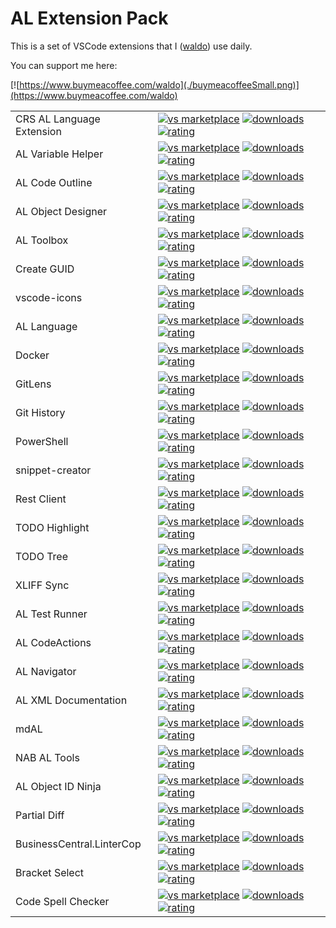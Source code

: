 # AL Extension Pack
This is a set of VSCode extensions that I ([waldo](http://www.waldo.be)) use daily.

You can support me here:

[![https://www.buymeacoffee.com/waldo](./buymeacoffeeSmall.png)](https://www.buymeacoffee.com/waldo)


|              |         |
|--------------|---------|
| CRS AL Language Extension | [![vs marketplace](https://img.shields.io/vscode-marketplace/v/waldo.crs-al-language-extension.svg?label=vs%20marketplace)](https://marketplace.visualstudio.com/items?itemName=waldo.crs-al-language-extension) [![downloads](https://img.shields.io/vscode-marketplace/d/waldo.crs-al-language-extension.svg)](https://marketplace.visualstudio.com/items?itemName=waldo.crs-al-language-extension) [![rating](https://img.shields.io/vscode-marketplace/r/waldo.crs-al-language-extension.svg)](https://marketplace.visualstudio.com/items?itemName=waldo.crs-al-language-extension) |
| AL Variable Helper        | [![vs marketplace](https://img.shields.io/vscode-marketplace/v/rasmus.al-var-helper.svg?label=vs%20marketplace)](https://marketplace.visualstudio.com/items?itemName=rasmus.al-var-helper) [![downloads](https://img.shields.io/vscode-marketplace/d/rasmus.al-var-helper.svg)](https://marketplace.visualstudio.com/items?itemName=rasmus.al-var-helper) [![rating](https://img.shields.io/vscode-marketplace/r/rasmus.al-var-helper.svg)](https://marketplace.visualstudio.com/items?itemName=rasmus.al-var-helper) |
| AL Code Outline           | [![vs marketplace](https://img.shields.io/vscode-marketplace/v/andrzejzwierzchowski.al-code-outline.svg?label=vs%20marketplace)](https://marketplace.visualstudio.com/items?itemName=andrzejzwierzchowski.al-code-outline) [![downloads](https://img.shields.io/vscode-marketplace/d/andrzejzwierzchowski.al-code-outline.svg)](https://marketplace.visualstudio.com/items?itemName=andrzejzwierzchowski.al-code-outline) [![rating](https://img.shields.io/vscode-marketplace/r/andrzejzwierzchowski.al-code-outline.svg)](https://marketplace.visualstudio.com/items?itemName=andrzejzwierzchowski.al-code-outline) |
| AL Object Designer        | [![vs marketplace](https://img.shields.io/vscode-marketplace/v/martonsagi.al-object-designer.svg?label=vs%20marketplace)](https://marketplace.visualstudio.com/items?itemName=martonsagi.al-object-designer) [![downloads](https://img.shields.io/vscode-marketplace/d/martonsagi.al-object-designer.svg)](https://marketplace.visualstudio.com/items?itemName=martonsagi.al-object-designer) [![rating](https://img.shields.io/vscode-marketplace/r/martonsagi.al-object-designer.svg)](https://marketplace.visualstudio.com/items?itemName=martonsagi.al-object-designer) |
| AL Toolbox                | [![vs marketplace](https://img.shields.io/vscode-marketplace/v/bartpermentier.al-toolbox.svg?label=vs%20marketplace)](https://marketplace.visualstudio.com/items?itemName=bartpermentier.al-toolbox) [![downloads](https://img.shields.io/vscode-marketplace/d/bartpermentier.al-toolbox.svg)](https://marketplace.visualstudio.com/items?itemName=bartpermentier.al-toolbox) [![rating](https://img.shields.io/vscode-marketplace/r/bartpermentier.al-toolbox.svg)](https://marketplace.visualstudio.com/items?itemName=bartpermentier.al-toolbox.al) |
| Create GUID               | [![vs marketplace](https://img.shields.io/vscode-marketplace/v/nwallace.createguid.svg?label=vs%20marketplace)](https://marketplace.visualstudio.com/items?itemName=nwallace.createguid) [![downloads](https://img.shields.io/vscode-marketplace/d/nwallace.createguid.svg)](https://marketplace.visualstudio.com/items?itemName=nwallace.createguid) [![rating](https://img.shields.io/vscode-marketplace/r/nwallace.createguid.svg)](https://marketplace.visualstudio.com/items?itemName=nwallace.createguid) |
| vscode-icons              | [![vs marketplace](https://img.shields.io/vscode-marketplace/v/vscode-icons-team.vscode-icons.svg?label=vs%20marketplace)](https://marketplace.visualstudio.com/items?itemName=vscode-icons-team.vscode-icons) [![downloads](https://img.shields.io/vscode-marketplace/d/vscode-icons-team.vscode-icons.svg)](https://marketplace.visualstudio.com/items?itemName=vscode-icons-team.vscode-icons) [![rating](https://img.shields.io/vscode-marketplace/r/vscode-icons-team.vscode-icons.svg)](https://marketplace.visualstudio.com/items?itemName=vscode-icons-team.vscode-icons) |
| AL Language               | [![vs marketplace](https://img.shields.io/vscode-marketplace/v/ms-dynamics-smb.al.svg?label=vs%20marketplace)](https://marketplace.visualstudio.com/items?itemName=ms-dynamics-smb.al) [![downloads](https://img.shields.io/vscode-marketplace/d/ms-dynamics-smb.al.svg)](https://marketplace.visualstudio.com/items?itemName=ms-dynamics-smb.al) [![rating](https://img.shields.io/vscode-marketplace/r/ms-dynamics-smb.al.svg)](https://marketplace.visualstudio.com/items?itemName=ms-dynamics-smb.al) |
| Docker                    | [![vs marketplace](https://img.shields.io/vscode-marketplace/v/ms-azuretools.vscode-docker.svg?label=vs%20marketplace)](https://marketplace.visualstudio.com/items?itemName=ms-azuretools.vscode-docker) [![downloads](https://img.shields.io/vscode-marketplace/d/ms-azuretools.vscode-docker.svg)](https://marketplace.visualstudio.com/items?itemName=ms-azuretools.vscode-docker) [![rating](https://img.shields.io/vscode-marketplace/r/ms-azuretools.vscode-docker.svg)](https://marketplace.visualstudio.com/items?itemName=ms-azuretools.vscode-docker) |
| GitLens                   | [![vs marketplace](https://img.shields.io/vscode-marketplace/v/eamodio.gitlens.svg?label=vs%20marketplace)](https://marketplace.visualstudio.com/items?itemName=eamodio.gitlens) [![downloads](https://img.shields.io/vscode-marketplace/d/eamodio.gitlens.svg)](https://marketplace.visualstudio.com/items?itemName=eamodio.gitlens) [![rating](https://img.shields.io/vscode-marketplace/r/eamodio.gitlens.svg)](https://marketplace.visualstudio.com/items?itemName=eamodio.gitlens) |
| Git History               | [![vs marketplace](https://img.shields.io/vscode-marketplace/v/donjayamanne.githistory.svg?label=vs%20marketplace)](https://marketplace.visualstudio.com/items?itemName=donjayamanne.githistory) [![downloads](https://img.shields.io/vscode-marketplace/d/donjayamanne.githistory.svg)](https://marketplace.visualstudio.com/items?itemName=donjayamanne.githistory) [![rating](https://img.shields.io/vscode-marketplace/r/donjayamanne.githistory.svg)](https://marketplace.visualstudio.com/items?itemName=donjayamanne.githistory) |
| PowerShell                | [![vs marketplace](https://img.shields.io/vscode-marketplace/v/ms-vscode.powershell.svg?label=vs%20marketplace)](https://marketplace.visualstudio.com/items?itemName=ms-vscode.powershell) [![downloads](https://img.shields.io/vscode-marketplace/d/ms-vscode.powershell.svg)](https://marketplace.visualstudio.com/items?itemName=ms-vscode.powershell) [![rating](https://img.shields.io/vscode-marketplace/r/ms-vscode.powershell.svg)](https://marketplace.visualstudio.com/items?itemName=ms-vscode.powershell) |
| snippet-creator           | [![vs marketplace](https://img.shields.io/vscode-marketplace/v/nikitakunevich.snippet-creator.svg?label=vs%20marketplace)](https://marketplace.visualstudio.com/items?itemName=nikitakunevich.snippet-creator) [![downloads](https://img.shields.io/vscode-marketplace/d/nikitakunevich.snippet-creator.svg)](https://marketplace.visualstudio.com/items?itemName=nikitakunevich.snippet-creator) [![rating](https://img.shields.io/vscode-marketplace/r/nikitakunevich.snippet-creator.svg)](https://marketplace.visualstudio.com/items?itemName=nikitakunevich.snippet-creator) |
| Rest Client               | [![vs marketplace](https://img.shields.io/vscode-marketplace/v/humao.rest-client.svg?label=vs%20marketplace)](https://marketplace.visualstudio.com/items?itemName=humao.rest-client) [![downloads](https://img.shields.io/vscode-marketplace/d/humao.rest-client.svg)](https://marketplace.visualstudio.com/items?itemName=humao.rest-client) [![rating](https://img.shields.io/vscode-marketplace/r/humao.rest-client.svg)](https://marketplace.visualstudio.com/items?itemName=humao.rest-client) |
| TODO Highlight            | [![vs marketplace](https://img.shields.io/vscode-marketplace/v/wayou.vscode-todo-highlight.svg?label=vs%20marketplace)](https://marketplace.visualstudio.com/items?itemName=wayou.vscode-todo-highlight) [![downloads](https://img.shields.io/vscode-marketplace/d/wayou.vscode-todo-highlight.svg)](https://marketplace.visualstudio.com/items?itemName=wayou.vscode-todo-highlight) [![rating](https://img.shields.io/vscode-marketplace/r/wayou.vscode-todo-highlight.svg)](https://marketplace.visualstudio.com/items?itemName=wayou.vscode-todo-highlight) |
| TODO Tree                 | [![vs marketplace](https://img.shields.io/vscode-marketplace/v/Gruntfuggly.todo-tree.svg?label=vs%20marketplace)](https://marketplace.visualstudio.com/items?itemName=Gruntfuggly.todo-tree) [![downloads](https://img.shields.io/vscode-marketplace/d/Gruntfuggly.todo-tree.svg)](https://marketplace.visualstudio.com/items?itemName=Gruntfuggly.todo-tree) [![rating](https://img.shields.io/vscode-marketplace/r/Gruntfuggly.todo-tree.svg)](https://marketplace.visualstudio.com/items?itemName=Gruntfuggly.todo-tree) |
| XLIFF Sync                | [![vs marketplace](https://img.shields.io/vscode-marketplace/v/rvanbekkum.xliff-sync.svg?label=vs%20marketplace)](https://marketplace.visualstudio.com/items?itemName=rvanbekkum.xliff-sync) [![downloads](https://img.shields.io/vscode-marketplace/d/rvanbekkum.xliff-sync.svg)](https://marketplace.visualstudio.com/items?itemName=rvanbekkum.xliff-sync) [![rating](https://img.shields.io/vscode-marketplace/r/rvanbekkum.xliff-sync.svg)](https://marketplace.visualstudio.com/items?itemName=rvanbekkum.xliff-sync) |
| AL Test Runner            | [![vs marketplace](https://img.shields.io/vscode-marketplace/v/jamespearson.al-test-runner?label=vs%20marketplace)](https://marketplace.visualstudio.com/items?itemName=jamespearson.al-test-runner) [![downloads](https://img.shields.io/vscode-marketplace/d/jamespearson.al-test-runner)](https://marketplace.visualstudio.com/items?itemName=jamespearson.al-test-runner) [![rating](https://img.shields.io/vscode-marketplace/r/jamespearson.al-test-runner)](https://marketplace.visualstudio.com/items?itemName=jamespearson.al-test-runner) |
| AL CodeActions            | [![vs marketplace](https://img.shields.io/vscode-marketplace/v/davidfeldhoff.al-codeactions?label=vs%20marketplace)](https://marketplace.visualstudio.com/items?itemName=davidfeldhoff.al-codeactions) [![downloads](https://img.shields.io/vscode-marketplace/d/davidfeldhoff.al-codeactions)](https://marketplace.visualstudio.com/items?itemName=davidfeldhoff.al-codeactions) [![rating](https://img.shields.io/vscode-marketplace/r/davidfeldhoff.al-codeactions)](https://marketplace.visualstudio.com/items?itemName=davidfeldhoff.al-codeactions) |
| AL Navigator              | [![vs marketplace](https://img.shields.io/vscode-marketplace/v/wbrakowski.al-navigator?label=vs%20marketplace)](https://marketplace.visualstudio.com/items?itemName=wbrakowski.al-navigator) [![downloads](https://img.shields.io/vscode-marketplace/d/wbrakowski.al-navigator)](https://marketplace.visualstudio.com/items?itemName=wbrakowski.al-navigator) [![rating](https://img.shields.io/vscode-marketplace/r/wbrakowski.al-navigator)](https://marketplace.visualstudio.com/items?itemName=wbrakowski.al-navigator) |
| AL XML Documentation      | [![vs marketplace](https://img.shields.io/vscode-marketplace/v/365businessdevelopment.bdev-al-xml-doc?label=vs%20marketplace)](https://marketplace.visualstudio.com/items?itemName=365businessdevelopment.bdev-al-xml-doc) [![downloads](https://img.shields.io/vscode-marketplace/d/365businessdevelopment.bdev-al-xml-doc)](https://marketplace.visualstudio.com/items?itemName=365businessdevelopment.bdev-al-xml-doc) [![rating](https://img.shields.io/vscode-marketplace/r/365businessdevelopment.bdev-al-xml-doc)](https://marketplace.visualstudio.com/items?itemName=365businessdevelopment.bdev-al-xml-doc) |
| mdAL                      | [![vs marketplace](https://img.shields.io/vscode-marketplace/v/joneug.mdal?label=vs%20marketplace)](https://marketplace.visualstudio.com/items?itemName=joneug.mdal) [![downloads](https://img.shields.io/vscode-marketplace/d/joneug.mdal)](https://marketplace.visualstudio.com/items?itemName=joneug.mdal) [![rating](https://img.shields.io/vscode-marketplace/r/joneug.mdal)](https://marketplace.visualstudio.com/items?itemName=joneug.mdal) |
| NAB AL Tools              | [![vs marketplace](https://img.shields.io/vscode-marketplace/v/nabsolutions.nab-al-tools?label=vs%20marketplace)](https://marketplace.visualstudio.com/items?itemName=nabsolutions.nab-al-tools) [![downloads](https://img.shields.io/vscode-marketplace/d/nabsolutions.nab-al-tools)](https://marketplace.visualstudio.com/items?itemName=nabsolutions.nab-al-tools) [![rating](https://img.shields.io/vscode-marketplace/r/nabsolutions.nab-al-tools)](https://marketplace.visualstudio.com/items?itemName=nabsolutions.nab-al-tools) |
| AL Object ID Ninja        | [![vs marketplace](https://img.shields.io/vscode-marketplace/v/vjeko.vjeko-al-objid?label=vs%20marketplace)](https://marketplace.visualstudio.com/items?itemName=vjeko.vjeko-al-objid) [![downloads](https://img.shields.io/vscode-marketplace/d/vjeko.vjeko-al-objid)](https://marketplace.visualstudio.com/items?itemName=vjeko.vjeko-al-objid) [![rating](https://img.shields.io/vscode-marketplace/r/vjeko.vjeko-al-objid)](https://marketplace.visualstudio.com/items?itemName=vjeko.vjeko-al-objid) |
| Partial Diff              | [![vs marketplace](https://img.shields.io/vscode-marketplace/v/ryu1kn.partial-diff?label=vs%20marketplace)](https://marketplace.visualstudio.com/items?itemName=ryu1kn.partial-diff) [![downloads](https://img.shields.io/vscode-marketplace/d/ryu1kn.partial-diff)](https://marketplace.visualstudio.com/items?itemName=ryu1kn.partial-diff) [![rating](https://img.shields.io/vscode-marketplace/r/ryu1kn.partial-diff)](https://marketplace.visualstudio.com/items?itemName=ryu1kn.partial-diff) |
| BusinessCentral.LinterCop | [![vs marketplace](https://img.shields.io/vscode-marketplace/v/StefanMaron.businesscentral-lintercop?label=vs%20marketplace)](https://marketplace.visualstudio.com/items?itemName=StefanMaron.businesscentral-lintercop) [![downloads](https://img.shields.io/vscode-marketplace/d/StefanMaron.businesscentral-lintercop)](https://marketplace.visualstudio.com/items?itemName=StefanMaron.businesscentral-lintercop) [![rating](https://img.shields.io/vscode-marketplace/r/StefanMaron.businesscentral-lintercop)](https://marketplace.visualstudio.com/items?itemName=StefanMaron.businesscentral-lintercop) |
| Bracket Select            | [![vs marketplace](https://img.shields.io/vscode-marketplace/v/chunsen.bracket-select?label=vs%20marketplace)](https://marketplace.visualstudio.com/items?itemName=chunsen.bracket-select) [![downloads](https://img.shields.io/vscode-marketplace/d/chunsen.bracket-select)](https://marketplace.visualstudio.com/items?itemName=chunsen.bracket-select) [![rating](https://img.shields.io/vscode-marketplace/r/chunsen.bracket-select)](https://marketplace.visualstudio.com/items?itemName=chunsen.bracket-select) |
| Code Spell Checker        | [![vs marketplace](https://img.shields.io/vscode-marketplace/v/streetsidesoftware.code-spell-checker?label=vs%20marketplace)](https://marketplace.visualstudio.com/items?itemName=streetsidesoftware.code-spell-checker) [![downloads](https://img.shields.io/vscode-marketplace/d/streetsidesoftware.code-spell-checker)](https://marketplace.visualstudio.com/items?itemName=streetsidesoftware.code-spell-checker) [![rating](https://img.shields.io/vscode-marketplace/r/streetsidesoftware.code-spell-checker)](https://marketplace.visualstudio.com/items?itemName=streetsidesoftware.code-spell-checker) |
